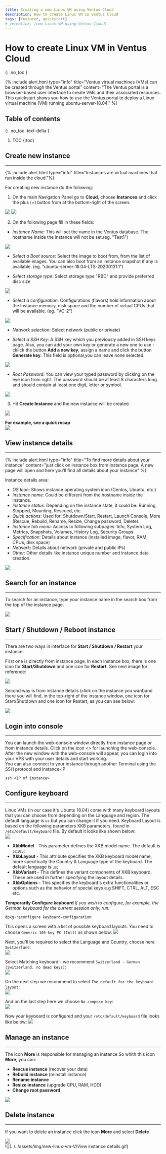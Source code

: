 ```yaml
---
title: Creating a new Linux VM using Ventus Cloud
description: How to create Linux VM in Ventus Cloud
tags: [featured, quickstart]
# permalink: /new-Linux-VM-using-Ventus-Cloud/
---
```


# How to create Linux VM in Ventus Cloud

{: .no_toc }

{% include alert.html type="info" title="Ventus virtual machines (VMs) can be created through the Ventus portal" content="The Ventus portal is a browser-based user interface to create VMs and their associated resources. This quickstart shows you how to use the Ventus portal to deploy a Linux virtual machine (VM) running ubuntu-server-18.04." %}

## Table of contents

{: .no_toc .text-delta }

1. TOC
   {:toc}

## Create new instance

---

{% include alert.html type="info" title="Instances are virtual machines that run inside the cloud."%}

For creating new instance do the following:

1. On the main Navigation Panel go to **Cloud**, choose **Instances** and click the plus (+) button from at the bottom-right of the screen.

![](../../assets/img/new-linux-vm-V/instances-Ventus1.png)
![](../../assets/img/new-linux-vm-V/instances-Ventus0.png)

2. On the following page fill in these fields:

- _Instance Name_:
  This will set the name in the Ventus database. The hostname inside the instance will not be set.(eg. "Test1")

![](../../assets/img/new-linux-vm-V/instances-Ventus2.png)

- _Select a Boot source_:
  Select the image to boot from, from the list of available images. You can also boot from an instance snapshot if any is available. (eg. "ubuntu-server-18.04-LTS-20200131.1")

- _Select storage type_:
  Select storage type "RBD" and provide preferred disc size

![](../../assets/img/new-linux-vm-V/instances-Ventus3.png)

- _Select a configuration_:
  Configurations (flavors) hold information about the Instance memory, disk space and the number of virtual CPUs that will be available. (eg. "VC-2")

![](../../assets/img/new-linux-vm-V/instances-Ventus4.png)

- _Network selection_:
  Select network (public or private)

- _Select a SSH Key_:
  A SSH key which you previously added in SSH keys page. Also, you can add your own key or generate a new one to use - cklick the button **Add a new key**, assign a name and click the button **Generate key**.
  This field is optional,you can leave none selected.

![](../../assets/img/new-linux-vm-V/instances-Ventus5.png)

- _Root Password_:
  You can view your typed password by clicking on the eye icon from right. The password should be at least 8 characters long and should contain at least one digit, letter or symbol.

![](../../assets/img/new-linux-vm-V/instances-Ventus55.png)

3. Hit **Create Instance** and the new instance will be created.

![](../../assets/img/new-linux-vm-V/instances-Ventus6.png)

**For example, see a quick recap**  
![](../../assets/img/new-linux-vm-V/001.gif)

## View instance details

---

{% include alert.html type="info" title="To find more details about your instance" content="just click on instance box from Instance page. A new page will open and here you’ll find all details about your instance" %}

Instance details area:

- _OS Icon_: Shows instance operating system icon (Centos, Ubuntu, etc.)
- _Instance name_: Could be different from the hostname inside the instance.
- _Instance status_: Depending on the instance state, it could be: Running, Stopped, Mounting, Rescued, etc.
- _Quick actions_: Used for: Shutdown/Start, Restart, Launch Console, More (Rescue, Rebuild, Rename, Resize, Change password, Delete).
- _Instance tab menu_: Access to following subpages: Info, System Log, Metrics, Snapshots, Volumes, History Log, Security Groups
- _Specification_: Details about instance (installed image, flavor, RAM, CPUs, disk space)
- _Network_: Details about network (private and public IPs)
- _Other_: Other details like instance unique number and instance data creation.

![](../../assets/img/new-linux-vm-V/instances-Ventus7.png)

## Search for an instance

---

To search for an instance, type your instance name in the search box from the top of the instance page.

![](../../assets/img/new-linux-vm-V/instances-Ventus8.png)

## Start / Shutdown / Reboot instance

---

There are two ways in interface for **Start / Shutdown / Restart** your instance:

First one is directly from instance page. In each instance box, there is one icon for **Start/Shutdown** and one icon for **Restart**. See next image for reference:

![](../../assets/img/new-linux-vm-V/instances-Ventus9.png)

Second way is from instance details (click on the instance you want)and there you will find, in the top-right of the instance window, one icon for Start/Shutdown and one icon for Restart, as you can see below:

![](../../assets/img/new-linux-vm-V/instances-Ventus10.png)

## Login into console

---

You can launch the web-console window directly from instance page or from instance details. Click on the icon _<>_ for launching the web-console.  
After the new window with the web-console will appear, you can login into your VPS with your user details and start working.  
You can also connect to your instance through another Terminal using the SSH protocol and instance-IP:

```
ssh <IP of instance>
```

## Configure keyboard

---

Linux VMs (in our case it's Ubuntu 18.04) come with many keyboard layouts that you can choose from depending on the Language and region. The default language is `us` but you can change it if you need.
Keyboard Layout is based on the following parameters XKB parameters, found in `/etc/default/keyboard` file. By default it looks like shown below:  
![](../../assets/img/new-linux-vm-V/instances-Ventus-add_1.png)

- **XkbModel** - This parameter defines the XKB model name. The default is `pc105`;
- **XkbLayout** - This attribute specifies the XKB keyboard model name, more specifically the Country & Language type of the keyboard. The default language is `us`;
- **XkbVariant** - This defines the variant components of XKB keyboard. These are used in further specifying the layout details.
- **XkbOptions** - This specifies the keyboard's extra functionalities or options such as the behavior of special keys e.g SHIFT, CTRL, ALT, ESC etc.

**Temporarily Configure keyboard**
_If you wish to configure, for example, the German keyboard for the current session only, run:_

```
dpkg-reconfigure keyboard-configuration
```

This opens a screen with a list of possible keyboard layouts. You need to choose `Generic 105-key PC (Intl)` as shown below:
![](../../assets/img/new-linux-vm-V/instances-Ventus-add_2.png)

Next, you'll be required to select the Language and Country, choose here `Switzerland`:  
![](../../assets/img/new-linux-vm-V/instances-Ventus-add_3.png)

Select Matching keyboard - we recommend `Switzerland - German (Switzerland, no dead keys)`:  
![](../../assets/img/new-linux-vm-V/instances-Ventus-add_4.png)

On the next step we recommend to select `The default for the keyboard layout`:  
![](../../assets/img/new-linux-vm-V/instances-Ventus-add_5.png)

And on the last step here we choose `No compose key`:  
![](../../assets/img/new-linux-vm-V/instances-Ventus-add_6.png)

Now your keyboard is configured and your `/etc/default/keyboard` file looks like below:
![](../../assets/img/new-linux-vm-V/instances-Ventus-add_7.png)

## Manage an instance

---

The icon **More** is responsible for managing an instance
So whith this icon **More**, you can:

- **Rescue instance** (recover your data)
- **Rebuild instance** (reinstall instance)
- **Rename instance**
- **Resize instance** (upgrade CPU, RAM, HDD)
- **Change root password**

![](../../assets/img/new-linux-vm-V/instances-Ventus12.png)

## Delete instance

---

If you want to delete an instance click the icon **More** and select **Delete**

![](../../assets/img/new-linux-vm-V/instances-Ventus13.png)  
![](../../assets/img/new-linux-vm-V/View instance details.gif)
